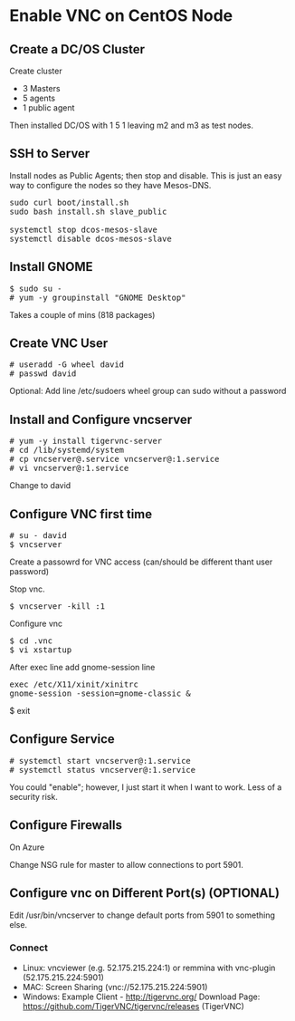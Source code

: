 # Enable VNC on CentOS Node

## Create a DC/OS Cluster 

Create cluster
- 3 Masters
- 5 agents
- 1 public agent

Then installed DC/OS with 1 5 1 leaving m2 and m3 as test nodes. 

## SSH to Server

Install nodes as Public Agents; then stop and disable. This is just an easy way to configure the nodes so they have Mesos-DNS.

<pre>
sudo curl boot/install.sh
sudo bash install.sh slave_public

systemctl stop dcos-mesos-slave
systemctl disable dcos-mesos-slave
</pre>

## Install GNOME

<pre>
$ sudo su - 
# yum -y groupinstall "GNOME Desktop"
</pre>

Takes a couple of mins (818 packages)

## Create VNC User

<pre>
# useradd -G wheel david
# passwd david
</pre>

Optional: Add line /etc/sudoers wheel group can sudo without a password


## Install and Configure vncserver

<pre>
# yum -y install tigervnc-server
# cd /lib/systemd/system
# cp vncserver@.service vncserver@:1.service
# vi vncserver@:1.service
</pre>

Change <USER> to david 

## Configure VNC first time

<pre>
# su - david
$ vncserver 
</pre>

Create a passowrd for VNC access (can/should be different thant user password)

Stop vnc.

<pre>
$ vncserver -kill :1
</pre>

Configure vnc

<pre>
$ cd .vnc
$ vi xstartup 
</pre>

After exec line add gnome-session line
<pre>
exec /etc/X11/xinit/xinitrc
gnome-session -session=gnome-classic &
</pre>

$ exit

## Configure Service

<pre>
# systemctl start vncserver@:1.service
# systemctl status vncserver@:1.service
</pre>

You could "enable"; however, I just start it when I want to work.  Less of a security risk.

## Configure Firewalls

On Azure 

Change NSG rule for master to allow connections to port 5901.

## Configure vnc on Different Port(s) (OPTIONAL)

Edit /usr/bin/vncserver to change default ports from 5901 to something else.

### Connect 
- Linux: vncviewer (e.g. 52.175.215.224:1) or remmina with vnc-plugin (52.175.215.224:5901)
- MAC: Screen Sharing (vnc://52.175.215.224:5901)
- Windows: Example Client - http://tigervnc.org/ Download Page: https://github.com/TigerVNC/tigervnc/releases (TigerVNC)
